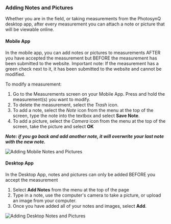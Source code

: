 ### Adding Notes and Pictures

Whether you are in the field, or taking measurements from the PhotosynQ desktop app, after every measurement you can attach a note or picture that will be viewable online. 

#### Mobile App

In the mobile app, you can add notes or pictures to measurements AFTER you have accepted the measurement but BEFORE the measurement has been submitted to the website. Important note: If the measurement has a green check next to it, it has been submitted to the website and cannot be modified.

To modify a measurement:

1. Go to the Measurements screen on your Mobile App. Press and hold the measurement(s) you want to modify. 
2. To delete the measurement, select the *Trash* icon.
3. To add a note, select the *Note* icon from the menu at the top of the screen, type the note into the textbox and select **Save Note**. 
4. To add a picture, select the *Camera* icon from the menu at the top of the screen, take the picture and select **OK**

***Note: if you go back and add another note, it will overwrite your last note with the new note.***

![Adding Mobile Notes and Pictures](../help/images/_mobile_add_notes.jpg)


#### Desktop App

In the Desktop App, notes and pictures can only be added BEFORE you accept the measurement

1. Select **Add Notes** from the menu at the top of the page
2. Type in a note, use the computer's camera to take a picture, or upload an image from your computer.
3. Once you have added all of your notes and images, select **Add**.

![Adding Desktop Notes and Pictures](../help/images/_dsktop_add_notes.jpg)
